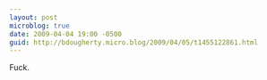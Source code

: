 ```yaml
---
layout: post
microblog: true
date: 2009-04-04 19:00 -0500
guid: http://bdougherty.micro.blog/2009/04/05/t1455122861.html
---
```

Fuck.
